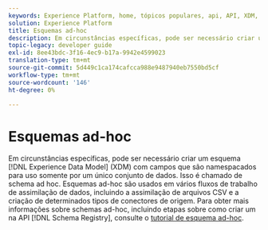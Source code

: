 ```yaml
---
keywords: Experience Platform, home, tópicos populares, api, API, XDM, sistema XDM, modelo de dados de experiência, Modelo de dados de experiência, Modelo de dados, Modelo de dados, Modelo de dados, Registro de esquema, Registro de esquema, ad-hoc, ad-hoc, Ad-hoc, Ad-hoc, Ad-hoc, Adhoc;
solution: Experience Platform
title: Esquemas ad-hoc
description: Em circunstâncias específicas, pode ser necessário criar um esquema XDM com campos que são namespacados para uso somente por um único conjunto de dados. Isso é chamado de schema ad hoc.
topic-legacy: developer guide
exl-id: 8ee43bdc-3f16-4ec9-b17a-9942e4599023
translation-type: tm+mt
source-git-commit: 5d449c1ca174cafcca988e9487940eb7550bd5cf
workflow-type: tm+mt
source-wordcount: '146'
ht-degree: 0%

---
```


# Esquemas ad-hoc

Em circunstâncias específicas, pode ser necessário criar um esquema [!DNL Experience Data Model] (XDM) com campos que são namespacados para uso somente por um único conjunto de dados. Isso é chamado de schema ad hoc. Esquemas ad-hoc são usados em vários fluxos de trabalho de assimilação de dados, incluindo a assimilação de arquivos CSV e a criação de determinados tipos de conectores de origem. Para obter mais informações sobre schemas ad-hoc, incluindo etapas sobre como criar um na API [!DNL Schema Registry], consulte o [tutorial de esquema ad-hoc](../tutorials/ad-hoc.md).
